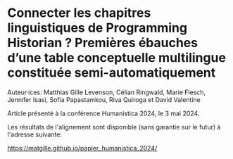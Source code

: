 # Connecter les chapitres linguistiques de Programming Historian ? Premières ébauches d’une table conceptuelle multilingue constituée semi-automatiquement


Auteur·ices: Matthias Gille Levenson, Célian Ringwald, Marie Flesch, Jennifer Isasi, Sofia Papastamkou, Riva Quiroga et David Valentine

Article présenté à la conférence Humanistica 2024, le 3 mai 2024. 

Les résultats de l'alignement sont disponible (sans garantie sur le futur) à l'adresse suivante: 

https://matgille.github.io/papier_humanistica_2024/


 
